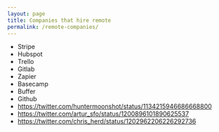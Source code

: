 ```yaml
---
layout: page
title: Companies that hire remote
permalink: /remote-companies/
---
```

 - Stripe
 - Hubspot
 - Trello
 - Gitlab
 - Zapier
 - Basecamp
 - Buffer
 - Github
 - https://twitter.com/huntermoonshot/status/1134215946686668800 
 - https://twitter.com/artur_sfo/status/1200896101890625537
 - https://twitter.com/chris_herd/status/1202962206226292736
